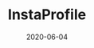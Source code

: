 ---
title: InstaProfile
projectLink: https://instaprofile.sznm.dev
repoLink: https://github.com/sozonome/instagram-profile-svelte
description: "[Archived - no longer functional] Simple Svelte App fetching data from Instagram."
date: "2020-06-04"
icon: "/app_icons/icon_instaprofile.png"
appStoreLink:
playStoreLink:
stacks:
  - svelte
---